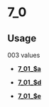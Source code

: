 # 7\_0

## Usage

003 values

-   **[7\_01\_$a](../../tags/7_0/7_01_a-1.md)**  

-   **[7\_01\_$d](../../tags/7_0/7_01_d-2.md)**  

-   **[7\_01\_$e](../../tags/7_0/7_01_e-3.md)**  


